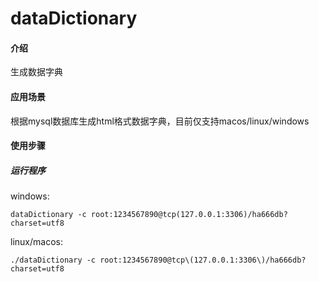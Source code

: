 # dataDictionary

#### 介绍
生成数据字典

#### 应用场景
根据mysql数据库生成html格式数据字典，目前仅支持macos/linux/windows

#### 使用步骤

##### 运行程序
windows:
```shell
dataDictionary -c root:1234567890@tcp(127.0.0.1:3306)/ha666db?charset=utf8
```
linux/macos:
```shell
./dataDictionary -c root:1234567890@tcp\(127.0.0.1:3306\)/ha666db?charset=utf8
```
